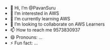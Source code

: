 - 👋 Hi, I’m @PavanSuru
- 👀 I’m interested in AWS
- 🌱 I’m currently learning AWS
- 💞️ I’m looking to collaborate on AWS Learners
- 📫 How to reach me 9573830937
- 😄 Pronouns: ...
- ⚡ Fun fact: ...

<!---
PavanSuru/PavanSuru is a ✨ special ✨ repository because its `README.md` (this file) appears on your GitHub profile.
You can click the Preview link to take a look at your changes.
--->
